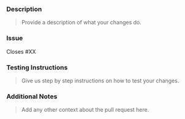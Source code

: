 ### Description
> Provide a description of what your changes do.

### Issue
Closes #XX

### Testing Instructions
> Give us step by step instructions on how to test your changes.

### Additional Notes
> Add any other context about the pull request here.